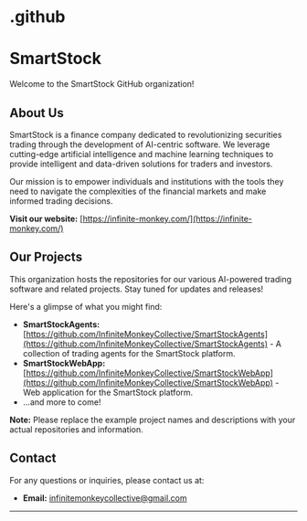 # .github
# SmartStock

Welcome to the SmartStock GitHub organization!

## About Us

SmartStock is a finance company dedicated to revolutionizing securities trading through the development of AI-centric software. We leverage cutting-edge artificial intelligence and machine learning techniques to provide intelligent and data-driven solutions for traders and investors.

Our mission is to empower individuals and institutions with the tools they need to navigate the complexities of the financial markets and make informed trading decisions.

**Visit our website:** [https://infinite-monkey.com/](https://infinite-monkey.com/)

## Our Projects

This organization hosts the repositories for our various AI-powered trading software and related projects. Stay tuned for updates and releases!

Here's a glimpse of what you might find:

* **SmartStockAgents:** [https://github.com/InfiniteMonkeyCollective/SmartStockAgents](https://github.com/InfiniteMonkeyCollective/SmartStockAgents) - A collection of trading agents for the SmartStock platform.
* **SmartStockWebApp:** [https://github.com/InfiniteMonkeyCollective/SmartStockWebApp](https://github.com/InfiniteMonkeyCollective/SmartStockWebApp) - Web application for the SmartStock platform.
* ...and more to come!

**Note:** Please replace the example project names and descriptions with your actual repositories and information.

## Contact

For any questions or inquiries, please contact us at:

* **Email:** [infinitemonkeycollective@gmail.com](mailto:infinitemonkeycollective@gmail.com)

---
